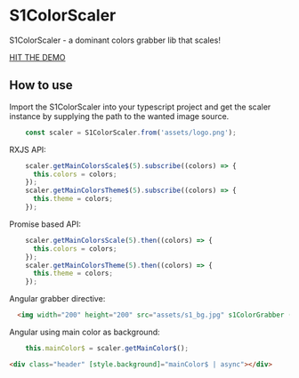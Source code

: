 # S1ColorScaler


S1ColorScaler - a dominant colors grabber lib that scales!

[HIT THE DEMO](https://distracted-pike-a06858.netlify.app/)

## How to use

Import the S1ColorScaler into your typescript project and get the scaler instance by supplying 
the path to the wanted image source.
 
```ts
    const scaler = S1ColorScaler.from('assets/logo.png');
```

RXJS API:
```ts
    scaler.getMainColorsScale$(5).subscribe((colors) => {
      this.colors = colors;
    });
    scaler.getMainColorsTheme$(5).subscribe((colors) => {
      this.theme = colors;
    });
```

Promise based API:
```ts
    scaler.getMainColorsScale(5).then((colors) => {
      this.colors = colors;
    });
    scaler.getMainColorsTheme(5).then((colors) => {
      this.theme = colors;
    });
```

Angular grabber directive:

```html
  <img width="200" height="200" src="assets/s1_bg.jpg" s1ColorGrabber (mainColors)="getMainColors($event)">
```

Angular using main color as background:

```ts
    this.mainColor$ = scaler.getMainColor$();
```

```html
<div class="header" [style.background]="mainColor$ | async"></div>
```

